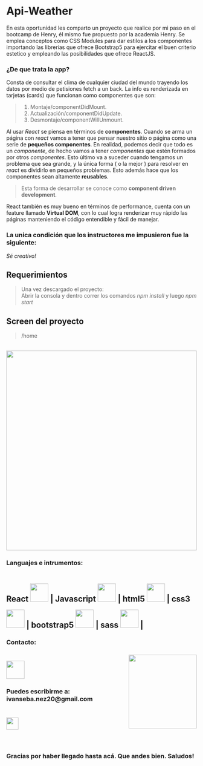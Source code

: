 
# Api-Weather
En esta oportunidad les comparto un proyecto que realice por mi paso en el bootcamp de Henry, él mismo fue propuesto por la academia Henry. Se emplea conceptos como CSS Modules
para dar estilos a los componentes importando las librerias que ofrece Bootstrap5 para ejercitar el buen criterio estetico y empleando las posibilidades que ofrece ReactJS.

### ¿De que trata la app?  
 Consta de consultar el clima de cualquier ciudad del mundo trayendo los datos por medio de petisiones fetch a un back. La info es renderizada en tarjetas (cards) que funcionan como componentes que son:  
 >1) Montaje/componentDidMount. 
 >2) Actualización/componentDidUpdate. 
 >3) Desmontaje/componentWillUnmount.  



Al usar _React_ se piensa en términos de __componentes__. Cuando se arma un página con _react_ vamos a tener que pensar nuestro sitio o página como una serie de __pequeños componentes__. En realidad, podemos decir que todo es un _componente_, de hecho vamos a tener _componentes_ que estén formados por otros _componentes_. Esto último va a suceder cuando tengamos un problema que sea grande, y la única forma ( o la mejor ) para resolver en _react_ es dividirlo en pequeños problemas. Esto además hace que los componentes sean altamente __reusables__.

> Esta forma de desarrollar se conoce como __component driven development__.

React también es muy bueno en términos de performance, cuenta con un feature llamado __Virtual DOM__, con lo cual logra renderizar muy rápido las páginas manteniendo el código entendible y fácil de manejar.

### La unica condición que los instructores me impusieron fue la siguiente:  

*Sé creativo!*

## Requerimientos  
> Una vez descargado el proyecto:  
> Abrir la consola y dentro correr los comandos *npm install* y luego *npm start*

## Screen del proyecto  
> /home

<dl>
  <br>
    <img style='width: 100%; height: 33rem' src='https://user-images.githubusercontent.com/85074756/143240340-383677c8-3338-4c4f-8a6a-a188f9f7521d.png'/>
</dl>

<h3 align="left">Languajes e intrumentos:</h3>
    <h2>
    React <img <img style='width: 3rem; height: 3rem; margin-top: 1rem' src="https://upload.wikimedia.org/wikipedia/commons/thumb/4/47/React.svg/1200px-React.svg.png"/> |
    Javascript <img style='width: 3rem; height: 3rem; margin-top: 1rem' src="https://cdn.pixabay.com/photo/2015/04/23/17/41/javascript-736400_960_720.png"/>  |
    html5 <img style='width: 3rem; height: 3rem; margin-top: 1rem' src="https://upload.wikimedia.org/wikipedia/commons/thumb/3/38/HTML5_Badge.svg/600px-HTML5_Badge.svg.png"/> |
    css3 <img <img style='width: 3rem; height: 3rem; margin-top: 1rem' src="https://cdn4.iconfinder.com/data/icons/social-media-logos-6/512/121-css3-512.png"/> |
    bootstrap5 <img <img style='width: 3rem; height: 3rem; margin-top: 1rem' src="https://upload.wikimedia.org/wikipedia/commons/thumb/b/b2/Bootstrap_logo.svg/1024px-Bootstrap_logo.svg.png"/> |
    sass <img <img style='width: 3rem; height: 3rem; margin-top: 1rem' src="https://upload.wikimedia.org/wikipedia/commons/thumb/9/96/Sass_Logo_Color.svg/1280px-Sass_Logo_Color.svg.png"/> | 
 
<h3> Contacto: <h3> <img align='right' src="https://user-images.githubusercontent.com/85074756/140621760-a092acaa-bb99-41b2-bc4f-b2d30283fbf2.jpeg" width="180" height="195">
    <a href='https://www.linkedin.com/in/ivan-s-nu%C3%B1ez/' target= "_blank">
     <img style='width: 3rem; height: 3rem; margin-top: 1rem' src="https://res.cloudinary.com/druj3xeao/image/upload/v1635266956/readme/linkedin-logo-png-1825_cjdift.png">
    </a><br>
 <h3> Puedes escribirme a: ivanseba.nez20@gmail.com <h3>
    <a href='https://www.google.com/intl/es-419/gmail/about/' target= "_blank">
     <img style='width: 2rem; height: 2rem; margin-top: 1rem' src="https://upload.wikimedia.org/wikipedia/commons/thumb/7/7e/Gmail_icon_%282020%29.svg/800px-Gmail_icon_%282020%29.svg.png">
    </a><br><br><br><br>
Gracias por haber llegado hasta acá. Que andes bien.
Saludos!
